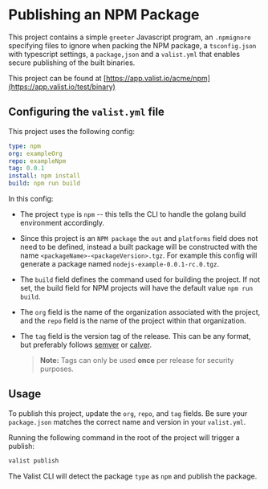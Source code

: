# Publishing an NPM Package

This project contains a simple `greeter` Javascript program, an `.npmignore` specifying files to ignore when packing the NPM package, a `tsconfig.json` with typescript settings, a `package,json` and a `valist.yml` that enables secure publishing of the built binaries.

This project can be found at [https://app.valist.io/acme/npm](https://app.valist.io/test/binary)

## Configuring the `valist.yml` file

This project uses the following config:

```yaml
type: npm
org: exampleOrg
repo: exampleNpm
tag: 0.0.1
install: npm install
build: npm run build
```

In this config:

* The project `type` is `npm` -- this tells the CLI to handle the golang build environment accordingly.

* Since this project is an `NPM package` the `out` and `platforms` field does not need to be defined, instead a built package will be constructed with the name `<packageName>-<packageVersion>.tgz`. For example this config will generate a package named `nodejs-example-0.0.1-rc.0.tgz`.

* The `build` field defines the command used for building the project. If not set, the build field for NPM projects will have the default value `npm run build`.

* The `org` field is the name of the organization associated with the project, and the `repo` field is the name of the project within that organization.

* The `tag` field is the version tag of the release. This can be any format, but preferably follows [semver](https://semver.org) or [calver](https://calver.org/).
  > **Note:** Tags can only be used **once** per release for security purposes.

## Usage

To publish this project, update the `org`, `repo`, and `tag` fields. Be sure your `package.json` matches the correct name and version in your `valist.yml`.

Running the following command in the root of the project will trigger a publish:

```bash
valist publish
```

The Valist CLI will detect the package `type` as `npm` and publish the package.
